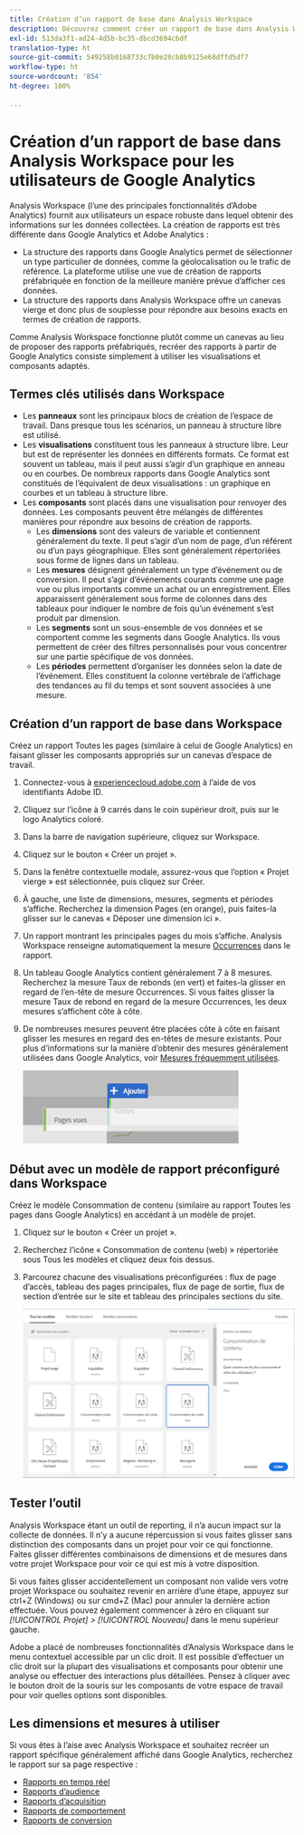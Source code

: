 ```yaml
---
title: Création d’un rapport de base dans Analysis Workspace
description: Découvrez comment créer un rapport de base dans Analysis Workspace dans un format adapté aux utilisateurs habitués aux outils tiers tels que Google Analytics.
exl-id: 513da3f1-ad24-4d5b-bc35-dbcd3694cbdf
translation-type: ht
source-git-commit: 549258b0168733c7b0e28cb8b9125e68dffd5df7
workflow-type: ht
source-wordcount: '854'
ht-degree: 100%

---
```


# Création d’un rapport de base dans Analysis Workspace pour les utilisateurs de Google Analytics

Analysis Workspace (l’une des principales fonctionnalités d’Adobe Analytics) fournit aux utilisateurs un espace robuste dans lequel obtenir des informations sur les données collectées. La création de rapports est très différente dans Google Analytics et Adobe Analytics :

* La structure des rapports dans Google Analytics permet de sélectionner un type particulier de données, comme la géolocalisation ou le trafic de référence. La plateforme utilise une vue de création de rapports préfabriquée en fonction de la meilleure manière prévue d’afficher ces données.
* La structure des rapports dans Analysis Workspace offre un canevas vierge et donc plus de souplesse pour répondre aux besoins exacts en termes de création de rapports.

Comme Analysis Workspace fonctionne plutôt comme un canevas au lieu de proposer des rapports préfabriqués, recréer des rapports à partir de Google Analytics consiste simplement à utiliser les visualisations et composants adaptés.

## Termes clés utilisés dans Workspace

* Les **panneaux** sont les principaux blocs de création de l’espace de travail. Dans presque tous les scénarios, un panneau à structure libre est utilisé.
* Les **visualisations** constituent tous les panneaux à structure libre. Leur but est de représenter les données en différents formats. Ce format est souvent un tableau, mais il peut aussi s’agir d’un graphique en anneau ou en courbes. De nombreux rapports dans Google Analytics sont constitués de l’équivalent de deux visualisations : un graphique en courbes et un tableau à structure libre.
* Les **composants** sont placés dans une visualisation pour renvoyer des données. Les composants peuvent être mélangés de différentes manières pour répondre aux besoins de création de rapports.
   * Les **dimensions** sont des valeurs de variable et contiennent généralement du texte. Il peut s’agir d’un nom de page, d’un référent ou d’un pays géographique. Elles sont généralement répertoriées sous forme de lignes dans un tableau.
   * Les **mesures** désignent généralement un type d’événement ou de conversion. Il peut s’agir d’événements courants comme une page vue ou plus importants comme un achat ou un enregistrement. Elles apparaissent généralement sous forme de colonnes dans des tableaux pour indiquer le nombre de fois qu’un événement s’est produit par dimension.
   * Les **segments** sont un sous-ensemble de vos données et se comportent comme les segments dans Google Analytics. Ils vous permettent de créer des filtres personnalisés pour vous concentrer sur une partie spécifique de vos données.
   * Les **périodes** permettent d’organiser les données selon la date de l’événement. Elles constituent la colonne vertébrale de l’affichage des tendances au fil du temps et sont souvent associées à une mesure.

## Création d’un rapport de base dans Workspace

Créez un rapport Toutes les pages (similaire à celui de Google Analytics) en faisant glisser les composants appropriés sur un canevas d’espace de travail.

1. Connectez-vous à [experiencecloud.adobe.com](https://experiencecloud.adobe.com) à l’aide de vos identifiants Adobe ID.
1. Cliquez sur l’icône à 9 carrés dans le coin supérieur droit, puis sur le logo Analytics coloré.
1. Dans la barre de navigation supérieure, cliquez sur Workspace.
1. Cliquez sur le bouton « Créer un projet ».
1. Dans la fenêtre contextuelle modale, assurez-vous que l’option « Projet vierge » est sélectionnée, puis cliquez sur Créer.
1. À gauche, une liste de dimensions, mesures, segments et périodes s’affiche. Recherchez la dimension Pages (en orange), puis faites-la glisser sur le canevas « Déposer une dimension ici ».
1. Un rapport montrant les principales pages du mois s’affiche. Analysis Workspace renseigne automatiquement la mesure [Occurrences](/help/components/metrics/occurrences.md) dans le rapport.
1. Un tableau Google Analytics contient généralement 7 à 8 mesures. Recherchez la mesure Taux de rebonds (en vert) et faites-la glisser en regard de l’en-tête de mesure Occurrences. Si vous faites glisser la mesure Taux de rebond en regard de la mesure Occurrences, les deux mesures s’affichent côte à côte.
1. De nombreuses mesures peuvent être placées côte à côte en faisant glisser les mesures en regard des en-têtes de mesure existants. Pour plus d’informations sur la manière d’obtenir des mesures généralement utilisées dans Google Analytics, voir [Mesures fréquemment utilisées](common-metrics.md).

   ![Nouvelle mesure](/help/technotes/ga-to-aa/assets/new_metric.png)

## Début avec un modèle de rapport préconfiguré dans Workspace

Créez le modèle Consommation de contenu (similaire au rapport Toutes les pages dans Google Analytics) en accédant à un modèle de projet.

1. Cliquez sur le bouton « Créer un projet ».
1. Recherchez l’icône « Consommation de contenu (web) » répertoriée sous Tous les modèles et cliquez deux fois dessus.
1. Parcourez chacune des visualisations préconfigurées : flux de page d’accès, tableau des pages principales, flux de page de sortie, flux de section d’entrée sur le site et tableau des principales sections du site.

   ![Sélection de modèle](/help/technotes/ga-to-aa/assets/content_consumption_template.png)

## Tester l’outil

Analysis Workspace étant un outil de reporting, il n’a aucun impact sur la collecte de données. Il n’y a aucune répercussion si vous faites glisser sans distinction des composants dans un projet pour voir ce qui fonctionne. Faites glisser différentes combinaisons de dimensions et de mesures dans votre projet Workspace pour voir ce qui est mis à votre disposition.

Si vous faites glisser accidentellement un composant non valide vers votre projet Workspace ou souhaitez revenir en arrière d’une étape, appuyez sur ctrl+Z (Windows) ou sur cmd+Z (Mac) pour annuler la dernière action effectuée. Vous pouvez également commencer à zéro en cliquant sur *[!UICONTROL Projet] > [!UICONTROL Nouveau]* dans le menu supérieur gauche.

Adobe a placé de nombreuses fonctionnalités d’Analysis Workspace dans le menu contextuel accessible par un clic droit. Il est possible d’effectuer un clic droit sur la plupart des visualisations et composants pour obtenir une analyse ou effectuer des interactions plus détaillées. Pensez à cliquer avec le bouton droit de la souris sur les composants de votre espace de travail pour voir quelles options sont disponibles.

## Les dimensions et mesures à utiliser

Si vous êtes à l’aise avec Analysis Workspace et souhaitez recréer un rapport spécifique généralement affiché dans Google Analytics, recherchez le rapport sur sa page respective :

* [Rapports en temps réel](realtime-reports.md)
* [Rapports d’audience](audience-reports.md)
* [Rapports d’acquisition](acquisition-reports.md)
* [Rapports de comportement](behavior-reports.md)
* [Rapports de conversion](conversions-reports.md)
